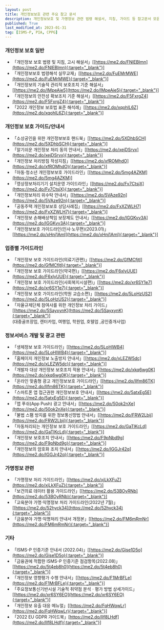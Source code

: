 ```yaml
---
layout: post
title: 개인정보보호 관련 주요 참고 문서
description: 개인정보보호 및 가명정보 관련 법령 해설서, 지침, 가이드 등 참고문서 모음
published: True
last_modified_at: 2023-01-31
tag: [ISMS-P, PIA, CPPG]
---
```


### 개인정보 보호 일반
- 「개인정보 보호 법령 및 지침, 고시 해설서」[[https://me2.do/FNlEBImn](https://me2.do/FNlEBImn){:target="_blank"}]
- 「개인정보보호 법령해석 실무교재」[[https://me2.do/FuEMrMWE](https://me2.do/FuEMrMWE){:target="_blank"}]
- 「개인정보의 기술적 관리적 보호조치 기준 해설서」[[https://me2.do/IMpeAie5](https://me2.do/IMpeAie5){:target="_blank"}]
- 「개인정보의 안전성 확보조치 기준 해설서」[[https://me2.do/F5FxrgZ4](https://me2.do/F5FxrgZ4){:target="_blank"}]
- 「2022 개인정보 보호법 표준 해석례」[[https://me2.do/xqohlL6Z](https://me2.do/xqohlL6Z){:target="_blank"}]

### 개인정보 보호 가이드/안내서
- 「소상공인을 위한 개인정보보호 핸드북」[[https://me2.do/5XDhbSCH](https://me2.do/5XDhbSCH){:target="_blank"}]
- 「알기쉬운 개인정보 처리 동의 안내서」[[https://me2.do/xejDSrvx](https://me2.do/xejDSrvx){:target="_blank"}]
- 「개인정보 처리방침 작성지침」[[https://me2.do/xfROMhdO](https://me2.do/xfROMhdO){:target="_blank"}]
- 「아동·청소년 개인정보보호 가이드라인」[[https://me2.do/5mg4AZKM](https://me2.do/5mg4AZKM)]
- 「영상정보처리기기 설치운영 가이드라인」[[https://me2.do/Fv7CtsjX](https://me2.do/Fv7CtsjX){:target="_blank"}]
- 「개인정보처리 위수탁 안내서」[[https://me2.do/5VAze92n](https://me2.do/5VAze92n){:target="_blank"}]
- 「공동주택 개인정보보호 상담사례집」[[https://me2.do/FxXZWLH7](https://me2.do/FxXZWLH7){:target="_blank"}]
- 「개인정보 손해배상책임 보장제도 안내서」[[https://me2.do/IGGKvv3A](https://me2.do/IGGKvv3A){:target="_blank"}]
- 「개인정보보호 가이드라인(인사·노무편)(2023.01)」[[https://me2.do/xHnj1AmI](https://me2.do/xHnj1AmI){:target="_blank"}]

### 업종별 가이드라인
- 「개인정보 보호 가이드라인(의료기관편)」[[https://me2.do/GfMCfjtI](https://me2.do/GfMCfjtI){:target="_blank"}]
- 「개인정보 보호 가이드라인(약국편)」[[https://me2.do/F6xlyUUE](https://me2.do/F6xlyUUE){:target="_blank"}]
- 「개인정보 보호 가이드라인(사회복지시설편)」[[https://me2.do/xr6SY1e7](https://me2.do/xr6SY1e7){:target="_blank"}]
- 「개인정보 보호 가이드라인(학원 교습소편)」[[https://me2.do/5LoHzUS2](https://me2.do/5LoHzUS2){:target="_blank"}]
- 「자율규제단체 참여사를 위한 개인정보 처리 가이드」[[https://me2.do/5SayxynK](https://me2.do/5SayxynK){:target="_blank"}]  
(대중골프장업, 렌터카업, 여행업, 학원업, 호텔업 ,공인중개사업)


### 정보서비스 개발 및 광고 관련
- 「생체정보 보호 가이드라인」[[https://me2.do/5LoHlWB4](https://me2.do/5LoHlWB4){:target="_blank"}]
- 「홈페이지 개인정보 노출방지 안내서」[[https://me2.do/xLEZW5dc](https://me2.do/xLEZW5dc){:target="_blank"}]
- 「개발자 대상 개인정보 보호조치 적용 안내서」[[https://me2.do/xkq6wg0K](https://me2.do/xkq6wg0K){:target="_blank"}]
- 「온라인 맞춤형 광고 개인정보보호 가이드라인」[[https://me2.do/IIfm86TK](https://me2.do/IIfm86TK){:target="_blank"}]
- 「스마트폰 앱 접근권한 개인정보보호 안내서」[[https://me2.do/5atxEg5E](https://me2.do/5atxEg5E){:target="_blank"}]
- 「앱 푸쉬(App Push) 광고 안내서」[[https://me2.do/50ok2nXe](https://me2.do/50ok2nXe){:target="_blank"}]
- 「불법 스팸 방지를 위한 정보통신망법 안내서」[[https://me2.do/FRW2Lbij](https://me2.do/FRW2Lbij){:target="_blank"}]
- 「자동처리되는 개인정보 보호 가이드라인」[[https://me2.do/GaTlKcLd](https://me2.do/GaTlKcLd){:target="_blank"}]
- 「개인정보 보호조치 안내서」[[https://me2.do/F9pNbd9g](https://me2.do/F9pNbd9g){:target="_blank"}]
- 「개인정보의 암호화 조치 안내서」[[https://me2.do/IGGJr42q](https://me2.do/IGGJr42q){:target="_blank"}]


### 가명정보 관련
- 「가명정보 처리 가이드라인」[[https://me2.do/xjLkXFuZ](https://me2.do/xjLkXFuZ){:target="_blank"}]
- 「보건의료 데이터 활용 가이드라인」[[https://me2.do/53BOyRNb](https://me2.do/53BOyRNb){:target="_blank"}]
- 「교육분야 가명·익명정보 처리 가이드라인(2022년 7월)」[[https://me2.do/52hyck34](https://me2.do/52hyck34){:target="_blank"}]
- 「금융분야 가명·익명처리 안내서 개정본」[[https://me2.do/FM6mRmNr](https://me2.do/FM6mRmNr){:target="_blank"}]


### 기타
- 「ISMS-P 인증기준 안내서 (2022.04)」[[https://me2.do/Gise1D5o](https://me2.do/Gise1D5o){:target="_blank"}]
- 「금융권에 적합한 ISMS-P 인증기준 점검항목(2022.08)」[[https://me2.do/5t4eb8h0](https://me2.do/5t4eb8h0){:target="_blank"}]
- 「개인정보 영향평가 수행 안내서」[[https://me2.do/F1MrBFLe](https://me2.do/F1MrBFLe){:target="_blank"}]
- 「주요정보통신기반시설 기술적 취약점 분석ㆍ평가 방법 상세가이드」[[https://me2.do/xr6SY6EO](https://me2.do/xr6SY6EO){:target="_blank"}]
- 「개인정보 유출 대응 메뉴얼」[[https://me2.do/FqHWqwLr](https://me2.do/FqHWqwLr){:target="_blank"}]
- 「2022 EU GDPR 가이드북」[https://me2.do/IIf8LHdf](https://me2.do/IIf8LHdf){:target="_blank"}]

<!-- https://www.pipc.go.kr/np/cop/bbs/selectBoardArticle.do?bbsId=BS217&mCode=D010030000&nttId=7030 -->

